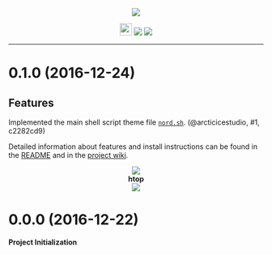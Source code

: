 <p align="center"><img src="https://cdn.rawgit.com/arcticicestudio/nord-gnome-terminal/develop/src/assets/nord-gnome-terminal-banner.svg"/></p>

<p align="center"><img src="https://assets-cdn.github.com/favicon.ico" width=24 height=24/> <a href="https://github.com/arcticicestudio/nord-gnome-terminal/releases/latest"><img src="https://img.shields.io/github/release/arcticicestudio/nord-gnome-terminal.svg"/></a> <a href="https://github.com/arcticicestudio/nord/releases/tag/v0.2.0"><img src="https://img.shields.io/badge/Nord-v0.2.0-blue.svg"/></a></p>

---

# 0.1.0 (2016-12-24)
## Features
Implemented the main shell script theme file [`nord.sh`](https://github.com/arcticicestudio/nord-gnome-terminal/blob/develop/src/sh/nord.sh). (@arcticicestudio, #1, c2282cd9)

Detailed information about features and install instructions can be found in the [README](https://github.com/arcticicestudio/nord-gnome-terminal/blob/develop/README.md#installation) and in the [project wiki](https://github.com/arcticicestudio/nord-gnome-terminal/wiki).

<p align="center"><img src="https://raw.githubusercontent.com/arcticicestudio/nord-gnome-terminal/develop/src/assets/scrot-colortest.png"/><br><strong>htop</strong><br><img src="https://raw.githubusercontent.com/arcticicestudio/nord-gnome-terminal/develop/src/assets/scrot-htop.png"/></p>

# 0.0.0 (2016-12-22)
**Project Initialization**
